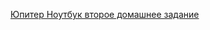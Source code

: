 [Юпитер Ноутбук второе домашнее задание](https://github.com/beemaster1972/python_for_analitics_hw/blob/main/home_work2/home_work_2.ipynb) 